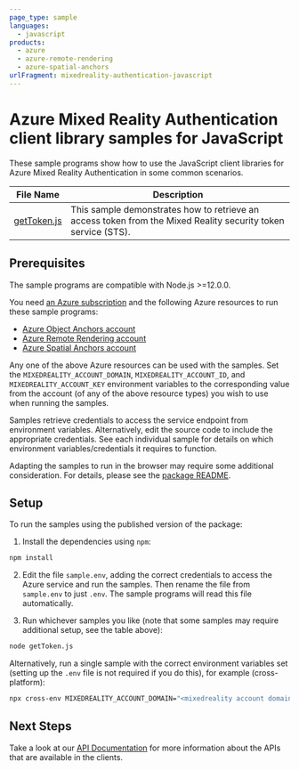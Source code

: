 ```yaml
---
page_type: sample
languages:
  - javascript
products:
  - azure
  - azure-remote-rendering
  - azure-spatial-anchors
urlFragment: mixedreality-authentication-javascript
---
```


# Azure Mixed Reality Authentication client library samples for JavaScript

These sample programs show how to use the JavaScript client libraries for Azure Mixed Reality Authentication in some common scenarios.

| **File Name**           | **Description**                                                                                               |
| ----------------------- | ------------------------------------------------------------------------------------------------------------- |
| [getToken.js][gettoken] | This sample demonstrates how to retrieve an access token from the Mixed Reality security token service (STS). |

## Prerequisites

The sample programs are compatible with Node.js >=12.0.0.

You need [an Azure subscription][freesub] and the following Azure resources to run these sample programs:

- [Azure Object Anchors account][createinstance_azureobjectanchorsaccount]
- [Azure Remote Rendering account][createinstance_azureremoterenderingaccount]
- [Azure Spatial Anchors account][createinstance_azurespatialanchorsaccount]

Any one of the above Azure resources can be used with the samples. Set the `MIXEDREALITY_ACCOUNT_DOMAIN`,
`MIXEDREALITY_ACCOUNT_ID`, and `MIXEDREALITY_ACCOUNT_KEY` environment variables to the corresponding value
from the account (of any of the above resource types) you wish to use when running the samples.

Samples retrieve credentials to access the service endpoint from environment variables. Alternatively, edit the source code to include the appropriate credentials. See each individual sample for details on which environment variables/credentials it requires to function.

Adapting the samples to run in the browser may require some additional consideration. For details, please see the [package README][package].

## Setup

To run the samples using the published version of the package:

1. Install the dependencies using `npm`:

```bash
npm install
```

2. Edit the file `sample.env`, adding the correct credentials to access the Azure service and run the samples. Then rename the file from `sample.env` to just `.env`. The sample programs will read this file automatically.

3. Run whichever samples you like (note that some samples may require additional setup, see the table above):

```bash
node getToken.js
```

Alternatively, run a single sample with the correct environment variables set (setting up the `.env` file is not required if you do this), for example (cross-platform):

```bash
npx cross-env MIXEDREALITY_ACCOUNT_DOMAIN="<mixedreality account domain>" MIXEDREALITY_ACCOUNT_ID="<mixedreality account id>" MIXEDREALITY_ACCOUNT_KEY="<mixedreality account key>" node getToken.js
```

## Next Steps

Take a look at our [API Documentation][apiref] for more information about the APIs that are available in the clients.

[gettoken]: https://github.com/Azure/azure-sdk-for-js/blob/main/sdk/mixedreality/mixedreality-authentication/samples/v1/javascript/getToken.js
[apiref]: https://docs.microsoft.com/javascript/api/
[freesub]: https://azure.microsoft.com/free/
[createinstance_azureobjectanchorsaccount]: https://docs.microsoft.com/azure/object-anchors/quickstarts/get-started-model-conversion#create-an-object-anchors-account
[createinstance_azureremoterenderingaccount]: https://docs.microsoft.com/azure/remote-rendering/quickstarts/convert-model#azure-setup
[createinstance_azurespatialanchorsaccount]: https://docs.microsoft.com/azure/spatial-anchors/quickstarts/get-started-hololens?tabs=azure-portal#create-a-spatial-anchors-resource
[package]: https://github.com/Azure/azure-sdk-for-js/tree/main/sdk/mixedreality/mixedreality-authentication/README.md
